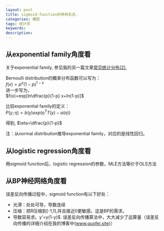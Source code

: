 ```yaml
---
layout: post
title: sigmoid-function的林林总总.
categories: 模型
tags: 统计学
keywords:
description:
---
```

## 从exponential family角度看
关于exponential family, 参见我的另一篇文章<a href='/2017/05/26/distribution1.html#title12'>常见统计分布(2).</a>  

Bernoulli distribution的概率分布函数可以写为：  
$f(x)=p^x(1-p)^{1-x}$  
进一步写为，  
$f(x)=exp[ln\dfrac{p}{1-p} x+ln(1-p)]$  

比较exponential family的定义：  
$P(y;\eta)=b(y)exp(\eta^T T(y)-a(\eta))$    

得到,
$\eta=\dfrac{p}{1-p}$


注：从normal distribution推导exponential family，对应的是线性回归。

## 从logistic regression角度看
用sigmoid function后，logistic regression的参数，MLE方法等价于OLS方法  

## 从BP神经网络角度看
误差反向传播过程中，sigmoid function有以下好处：
- 光滑：处处可导，导数连续
- 压缩：把R压缩到[-1,1],并且接近0更敏感。这是BP的需求。
- 导数容易求。y'=y(1-y)$.
误差反向传播算法中，大大减少了运算量（误差反向传播的详细介绍在我的博客中(www.guofei.site)）
